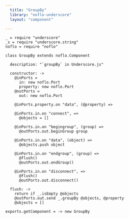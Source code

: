 ```yaml
---
  title: "GroupBy"
  library: "noflo-underscore"
  layout: "component"

---
```


    _ = require "underscore"
    _s = require "underscore.string"
    noflo = require "noflo"
    
    class GroupBy extends noflo.Component
    
      description: "`groupBy` in Underscore.js"
    
      constructor: ->
        @inPorts =
          in: new noflo.Port
          property: new noflo.Port
        @outPorts =
          out: new noflo.Port
    
        @inPorts.property.on "data", (@property) =>
    
        @inPorts.in.on "connect", =>
          @objects = []
    
        @inPorts.in.on "begingroup", (group) =>
          @outPorts.out.beginGroup group
    
        @inPorts.in.on "data", (object) =>
          @objects.push object
    
        @inPorts.in.on "endgroup", (group) =>
          @flush()
          @outPorts.out.endGroup()
    
        @inPorts.in.on "disconnect", =>
          @flush()
          @outPorts.out.disconnect()
    
      flush: ->
        return if _.isEmpty @objects
        @outPorts.out.send _.groupBy @objects, @property
        @objects = []
    
    exports.getComponent = -> new GroupBy
    
